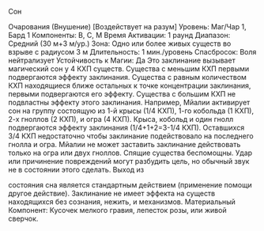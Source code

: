 
Сон

Очарования (Внушение) [Воздействует
на разум]
Уровень: Маг/Чар 1, Бард 1
Компоненты: В, С, М
Время Активации: 1 раунд
Диапазон: Средний (30 м+3 м/ур.)
Зона: Одно или более живых существ во
взрыве с радиусом 3 м
Длительность: 1 мин./уровень
Спасбросок: Воля нейтрализует
Устойчивость к Магии: Да
Это заклинание вызывает магический
сон у 4 КХП существ. Существа с меньшим КХП первыми подвергаются эффекту заклинания. Существа с равным
количеством КХП находящиеся ближе
остальных к точке концентрации заклинания, первыми подвергаются его
эффекту. Существа с большим КХП не
подвластны эффекту этого заклинания.
Например, Мйалии активирует сон
на группу состоящую из 1-й крысы
(1/4 КХП), 1-го кобольда (1 КХП), 2-х
гноллов (2 КХП), и огра (4 КХП). Крыса, кобольд и один гнолл подвергаются
эффекту заклинания (1/4+1+2=3-1/4
КХП). Оставшихся 3/4 КХП недостаточно чтобы заклинание подействовало
на последнего гнолла и огра. Мйалии
не может заставить заклинание действовать только на огра или двух гноллов. Спящие существа беспомощны.
Удар или причинение повреждений
могут разбудить цель, но обычный звук
не в состоянии этого сделать. Выход из

состояния сна является стандартным
действием (применение помощи другое
действие).
Заклинание не имеет эффекта на существ находящихся без сознания, нежить, и механизмов.
Материальный Компонент: Кусочек
мелкого гравия, лепесток розы, или живой сверчок.